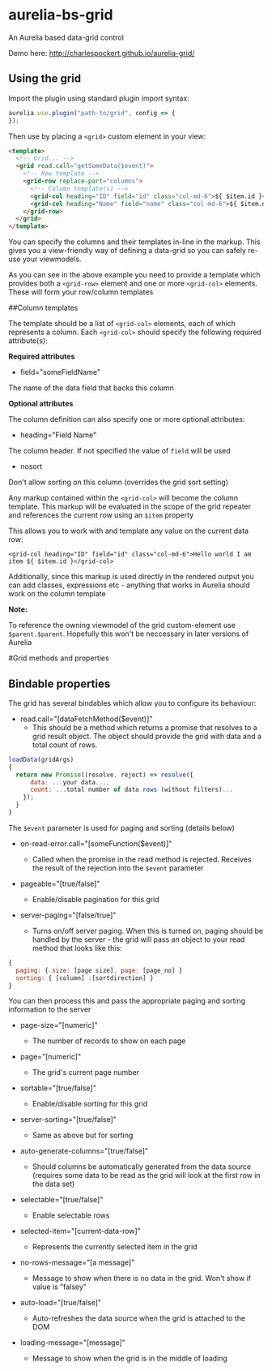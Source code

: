 # aurelia-bs-grid

An Aurelia based data-grid control

Demo here:
http://charlespockert.github.io/aurelia-grid/

## Using the grid

Import the plugin using standard plugin import syntax:

```javascript
aurelia.use.plugin("path-to/grid", config => {
});
```

Then use by placing a `<grid>` custom element in your view:

```html
<template>
  <!-- Grid... -->
  <grid read.call="getSomeData($event)">
    <!-- Row template -->
    <grid-row replace-part="columns">
      <!-- Column template(s) -->
      <grid-col heading="ID" field="id" class="col-md-6">${ $item.id }</grid-col>
      <grid-col heading="Name" field="name" class="col-md-6">${ $item.name }</grid-col>
    </grid-row>
  </grid>
</template>
```

You can specify the columns and their templates in-line in the markup. This gives you a view-friendly way of defining a data-grid so you can safely re-use your viewmodels.

As you can see in the above example you need to provide a template which provides both a `<grid-row>` element and one or more `<grid-col>` elements. These will form your row/column templates 

##Column templates

The template should be a list of `<grid-col>` elements, each of which represents a column. Each `<grid-col>` should specify the following required attribute(s):

**Required attributes**
- field="someFieldName"

The name of the data field that backs this column

**Optional attributes**

The column definition can also specify one or more optional attributes:

- heading="Field Name"

The column header. If not specified the value of `field` will be used

- nosort

Don't allow sorting on this column (overrides the grid sort setting)

Any markup contained within the `<grid-col>` will become the column template. This markup will be evaluated in the scope of the grid repeater and references the current row using an `$item` property

This allows you to work with and template any value on the current data row:

```
<grid-col heading="ID" field="id" class="col-md-6">Hello world I am item ${ $item.id }</grid-col>
```

Additionally, since this markup is used directly in the rendered output you can add classes, expressions etc - anything that works in Aurelia should work on the column template

**Note:**

To reference the owning viewmodel of the grid custom-element use `$parent.$parent`. Hopefully this won't be neccessary in later versions of Aurelia

#Grid methods and properties

## Bindable properties

The grid has several bindables which allow you to configure its behaviour:

- read.call="[dataFetchMethod($event)]"
  - This should be a method which returns a promise that resolves to a grid result object. The object should provide the grid with data and a total count of rows. 

```javascript
loadData(gridArgs)
{
  return new Promise((resolve, reject) => resolve({
      data: ...your data...,
      count: ...total number of data rows (without filters)...
    });
  }
}
```

The `$event` parameter is used for paging and sorting (details below)

- on-read-error.call="[someFunction($event)]"
  - Called when the promise in the read method is rejected. Receives the result of the rejection into the `$event` parameter 

- pageable="[true/false]"
  - Enable/disable pagination for this grid

- server-paging="[false/true]"
  - Turns on/off server paging. When this is turned on, paging should be handled by the server - the grid will pass an object to your read method that looks like this: 

```javascript
{
  paging: { size: [page size], page: [page_no] }
  sorting: { [column] :[sortdirection] }
}
```

You can then process this and pass the appropriate paging and sorting information to the server

- page-size="[numeric]"
  - The number of records to show on each page

- page="[numeric]"
  - The grid's current page number

- sortable="[true/false]"
  - Enable/disable sorting for this grid

- server-sorting="[true/false]"
  - Same as above but for sorting

- auto-generate-columns="[true/false]"
  - Should columns be automatically generated from the data source (requires some data to be read as the grid will look at the first row in the data set)

- selectable="[true/false]"
  - Enable selectable rows

- selected-item="[current-data-row]"
  - Represents the currently selected item in the grid

- no-rows-message="[a message]"
  - Message to show when there is no data in the grid. Won't show if value is "falsey"
  
- auto-load="[true/false]"
  - Auto-refreshes the data source when the grid is attached to the DOM

- loading-message="[message]"
  - Message to show when the grid is in the middle of loading